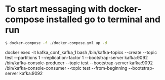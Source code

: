 # To start messaging with docker-compose installed go to terminal and run

```sh
$ docker-compose -f ./docker-compose.yml up -d
```
docker exec -it kafka_conf_kafka_1 bash
/bin/kafka-topics --create --topic test --partitions 1 --replication-factor 1 --bootstrap-server kafka:9092
/bin/kafka-console-producer --topic test --bootstrap-server kafka:9092
/bin/kafka-console-consumer --topic test --from-beginning --bootstrap-server kafka:9092

